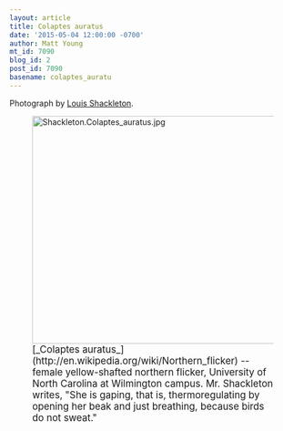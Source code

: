 ```yaml
---
layout: article
title: Colaptes auratus
date: '2015-05-04 12:00:00 -0700'
author: Matt Young
mt_id: 7090
blog_id: 2
post_id: 7090
basename: colaptes_auratu
---
```

Photograph by [Louis Shackleton](http://louisshackletonphotography.com/).

<figure>
<img src="{{ site.baseurl }}/uploads/2015/Shackleton.Colaptes_auratus.jpg" alt="Shackleton.Colaptes_auratus.jpg" width="600" height="400" />
<figcaption markdown="span">
<big>[_Colaptes auratus_](http://en.wikipedia.org/wiki/Northern_flicker) -- female yellow-shafted northern flicker, University of North Carolina at Wilmington campus. Mr. Shackleton writes, "She is gaping, that is, thermoregulating by opening her beak and just breathing, because birds do not sweat."</big>

</figcaption>
</figure>
